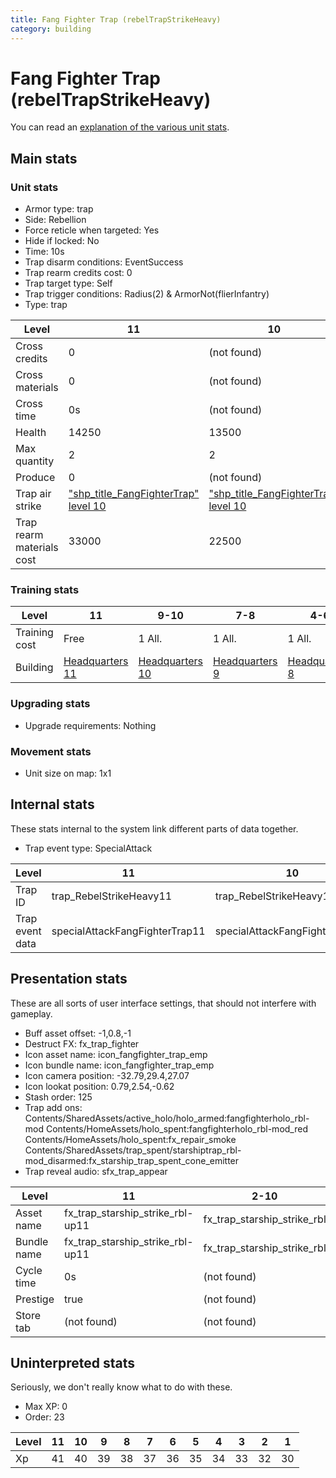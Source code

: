 ```yaml
---
title: Fang Fighter Trap (rebelTrapStrikeHeavy)
category: building
---
```


# Fang Fighter Trap (rebelTrapStrikeHeavy)

You can read an [explanation  of the various unit stats](unitexplained.md).

## Main stats

### Unit stats

  * Armor type: trap
  * Side: Rebellion
  * Force reticle when targeted: Yes
  * Hide if locked: No
  * Time: 10s
  * Trap disarm conditions: EventSuccess
  * Trap rearm credits cost: 0
  * Trap target type: Self
  * Trap trigger conditions: Radius(2) & ArmorNot(flierInfantry)
  * Type: trap

|Level                    |11                                                          |10                                                          |9                                                          |8                                                          |7                                                          |6                                                          |5                                                          |4                                                          |3                                                          |2                                                          |1                                                          |
|-------------------------|------------------------------------------------------------|------------------------------------------------------------|-----------------------------------------------------------|-----------------------------------------------------------|-----------------------------------------------------------|-----------------------------------------------------------|-----------------------------------------------------------|-----------------------------------------------------------|-----------------------------------------------------------|-----------------------------------------------------------|-----------------------------------------------------------|
|Cross credits            |0                                                           |(not found)                                                 |(not found)                                                |(not found)                                                |(not found)                                                |(not found)                                                |(not found)                                                |(not found)                                                |(not found)                                                |(not found)                                                |(not found)                                                |
|Cross materials          |0                                                           |(not found)                                                 |(not found)                                                |(not found)                                                |(not found)                                                |(not found)                                                |(not found)                                                |(not found)                                                |(not found)                                                |(not found)                                                |(not found)                                                |
|Cross time               |0s                                                          |(not found)                                                 |(not found)                                                |(not found)                                                |(not found)                                                |(not found)                                                |(not found)                                                |(not found)                                                |(not found)                                                |(not found)                                                |(not found)                                                |
|Health                   |14250                                                       |13500                                                       |12250                                                      |11000                                                      |9750                                                       |8500                                                       |7250                                                       |6000                                                       |4500                                                       |3750                                                       |2500                                                       |
|Max quantity             |2                                                           |2                                                           |2                                                          |2                                                          |2                                                          |2                                                          |2                                                          |2                                                          |1                                                          |1                                                          |1                                                          |
|Produce                  |0                                                           |(not found)                                                 |(not found)                                                |(not found)                                                |(not found)                                                |(not found)                                                |(not found)                                                |(not found)                                                |(not found)                                                |(not found)                                                |(not found)                                                |
|Trap air strike          |["shp_title_FangFighterTrap" level 10](FangFighterTrap.html)|["shp_title_FangFighterTrap" level 10](FangFighterTrap.html)|["shp_title_FangFighterTrap" level 9](FangFighterTrap.html)|["shp_title_FangFighterTrap" level 8](FangFighterTrap.html)|["shp_title_FangFighterTrap" level 7](FangFighterTrap.html)|["shp_title_FangFighterTrap" level 6](FangFighterTrap.html)|["shp_title_FangFighterTrap" level 5](FangFighterTrap.html)|["shp_title_FangFighterTrap" level 4](FangFighterTrap.html)|["shp_title_FangFighterTrap" level 3](FangFighterTrap.html)|["shp_title_FangFighterTrap" level 2](FangFighterTrap.html)|["shp_title_FangFighterTrap" level 1](FangFighterTrap.html)|
|Trap rearm materials cost|33000                                                       |22500                                                       |12000                                                      |9000                                                       |7500                                                       |4500                                                       |3000                                                       |2700                                                       |2250                                                       |1500                                                       |750                                                        |


### Training stats

|Level        |11                             |9-10                           |7-8                           |4-6                           |1-3                           |
|-------------|-------------------------------|-------------------------------|------------------------------|------------------------------|------------------------------|
|Training cost|Free                           |1 All.                         |1 All.                        |1 All.                        |1 All.                        |
|Building     |[Headquarters 11](rebelHQ.html)|[Headquarters 10](rebelHQ.html)|[Headquarters 9](rebelHQ.html)|[Headquarters 8](rebelHQ.html)|[Headquarters 7](rebelHQ.html)|


### Upgrading stats

  * Upgrade requirements: Nothing

### Movement stats

  * Unit size on map: 1x1

## Internal stats

These stats internal to the system link different parts of data together.

  * Trap event type: SpecialAttack

|Level          |11                            |10                            |9                            |8                            |7                            |6                            |5                            |4                            |3                            |2                            |1                            |
|---------------|------------------------------|------------------------------|-----------------------------|-----------------------------|-----------------------------|-----------------------------|-----------------------------|-----------------------------|-----------------------------|-----------------------------|-----------------------------|
|Trap ID        |trap_RebelStrikeHeavy11       |trap_RebelStrikeHeavy10       |trap_RebelStrikeHeavy9       |trap_RebelStrikeHeavy8       |trap_RebelStrikeHeavy7       |trap_RebelStrikeHeavy6       |trap_RebelStrikeHeavy5       |trap_RebelStrikeHeavy4       |trap_RebelStrikeHeavy3       |trap_RebelStrikeHeavy2       |trap_RebelStrikeHeavy1       |
|Trap event data|specialAttackFangFighterTrap11|specialAttackFangFighterTrap10|specialAttackFangFighterTrap9|specialAttackFangFighterTrap8|specialAttackFangFighterTrap7|specialAttackFangFighterTrap6|specialAttackFangFighterTrap5|specialAttackFangFighterTrap4|specialAttackFangFighterTrap3|specialAttackFangFighterTrap2|specialAttackFangFighterTrap1|


## Presentation stats

These are all sorts of user interface settings, that should not interfere with gameplay.

  * Buff asset offset: -1,0.8,-1
  * Destruct FX: fx_trap_fighter
  * Icon asset name: icon_fangfighter_trap_emp
  * Icon bundle name: icon_fangfighter_trap_emp
  * Icon camera position: -32.79,29.4,27.07
  * Icon lookat position: 0.79,2.54,-0.62
  * Stash order: 125
  * Trap add ons: Contents/SharedAssets/active_holo/holo_armed:fangfighterholo_rbl-mod Contents/HomeAssets/holo_spent:fangfighterholo_rbl-mod_red Contents/HomeAssets/holo_spent:fx_repair_smoke Contents/SharedAssets/trap_spent/starshiptrap_rbl-mod_disarmed:fx_starship_trap_spent_cone_emitter
  * Trap reveal audio: sfx_trap_appear

|Level      |11                              |2-10                       |1                          |
|-----------|--------------------------------|---------------------------|---------------------------|
|Asset name |fx_trap_starship_strike_rbl-up11|fx_trap_starship_strike_rbl|fx_trap_starship_strike_rbl|
|Bundle name|fx_trap_starship_strike_rbl-up11|fx_trap_starship_strike_rbl|fx_trap_starship_strike_rbl|
|Cycle time |0s                              |(not found)                |(not found)                |
|Prestige   |true                            |(not found)                |(not found)                |
|Store tab  |(not found)                     |(not found)                |defenses                   |


## Uninterpreted stats

Seriously, we don't really know what to do with these.

  * Max XP: 0
  * Order: 23

|Level|11|10|9 |8 |7 |6 |5 |4 |3 |2 |1 |
|-----|--|--|--|--|--|--|--|--|--|--|--|
|Xp   |41|40|39|38|37|36|35|34|33|32|30|



